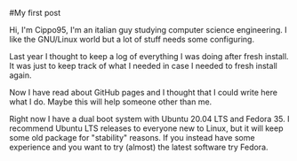 #My first post  

Hi, I'm Cippo95, I'm an italian guy studying computer science engineering.
I like the GNU/Linux world but a lot of stuff needs some configuring.

Last year I thought to keep a log of everything I was doing after fresh install.
It was just to keep track of what I needed in case I needed to fresh install again.

Now I have read about GitHub pages and I thought that I could write here what I do.
Maybe this will help someone other than me.

Right now I have a dual boot system with Ubuntu 20.04 LTS and Fedora 35.
I recommend Ubuntu LTS releases to everyone new to Linux, but it will keep some old package for "stability" reasons.
If you instead have some experience and you want to try (almost) the latest software try Fedora.

